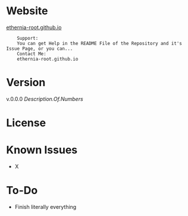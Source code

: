 # Website

[ethernia-root.github.io](https://ethernia-root.github.io)

```
	Support:
	You can get Help in the README File of the Repository and it's Issue Page, or you can...
	Contact Me:
	ethernia-root.github.io
```

# Version
v.0.0.0 
*Description.Of.Numbers*

# License


# Known Issues
- X

# To-Do
- Finish literally everything
